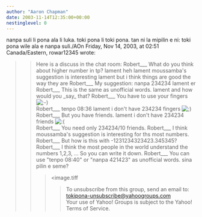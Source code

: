 ```yaml
---
author: "Aaron Chapman"
date: 2003-11-14T12:35:00+00:00
nestinglevel: 0
---
```

nanpa suli li pona ala li luka. toki pona li toki pona. tan ni la mipilin e ni: toki pona wile ala e nanpa suli./AOn Friday, Nov 14, 2003, at 02:51 Canada/Eastern, rowar12345 wrote:

>> Here is a discuss in the chat room:
>> Robert\_\_\_ What do you think about higher number in tp?
> lament heh
> lament moussamba's suggestion is interesting
> lament but i think things are good the way they are
> Robert\_\_\_ My suggestion: nanpa 234234
> lament er
> Robert\_\_\_ This is the same as unofficial words.
> lament and how would you \_say\_ that?
> Robert\_\_\_ You have to use your fingers ![;-)](images/smilies/icon_e_wink.gif "Wink")\
> Robert\_\_\_ tenpo 08:36
> lament i don't have 234234 fingers ![;)](images/smilies/icon_e_wink.gif "Wink")\
> Robert\_\_\_ But you have friends.
> lament i don't have 234234 friends ![:(](images/smilies/icon_e_sad.gif "Sad")\
> Robert\_\_\_ You need only 234234/10 friends.
> Robert\_\_\_ I think moussamba's suggestion is interesting for ths most
> numbers.
> Robert\_\_\_ But how is this with -1231234323423.345345?
> Robert\_\_\_ I think the most people in the world understand the numbers
> 1,2,3, ... So you can write it down.
> Robert\_\_\_ You can use "tenpo 08:40" or "nanpa 421423" as unofficial
> words.
>> sina pilin e seme?
>>><image.tiff
>>>> To unsubscribe from this group, send an email to:
> [tokipona-unsubscribe@yahoogroups.com](mailto://tokipona-unsubscribe@yahoogroups.com)\
>>>> Your use of Yahoo! Groups is subject to the Yahoo! Terms of Service.